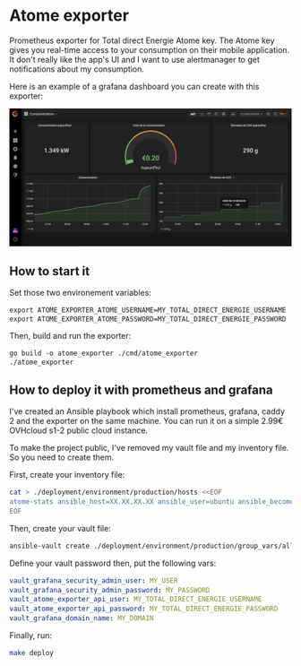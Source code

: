 # Atome exporter

Prometheus exporter for Total direct Energie Atome key. The Atome key gives you real-time access to your consumption on their mobile application. It don't really like the app's UI and I want to use alertmanager to get notifications about my consumption.

Here is an example of a grafana dashboard you can create with this exporter:

![Grafana example](.github/assets/grafana-example.png)

## How to start it

Set those two environement variables:
```
export ATOME_EXPORTER_ATOME_USERNAME=MY_TOTAL_DIRECT_ENERGIE_USERNAME
export ATOME_EXPORTER_ATOME_PASSWORD=MY_TOTAL_DIRECT_ENERGIE_PASSWORD
```

Then, build and run the exporter:
```
go build -o atome_exporter ./cmd/atome_exporter
./atome_exporter
```

## How to deploy it with prometheus and grafana 

I've created an Ansible playbook which install prometheus, grafana, caddy 2 and the exporter on the same machine.
You can run it on a simple 2.99€ OVHcloud s1-2 public cloud instance. 

To make the project public, I've removed my vault file and my inventory file. So you need to create them.

First, create your inventory file:

```bash
cat > ./deployment/environment/production/hosts <<EOF
atome-stats ansible_host=XX.XX.XX.XX ansible_user=ubuntu ansible_become=true
EOF
```

Then, create your vault file:

```bash
ansible-vault create ./deployment/environment/production/group_vars/all/vault2.yml --ask-vault-pass
```

Define your vault password then, put the following vars:

```yaml
vault_grafana_security_admin_user: MY_USER
vault_grafana_security_admin_password: MY_PASSWORD
vault_atome_exporter_api_user: MY_TOTAL_DIRECT_ENERGIE_USERNAME
vault_atome_exporter_api_password: MY_TOTAL_DIRECT_ENERGIE_PASSWORD
vault_grafana_domain_name: MY_DOMAIN
```

Finally, run:

```bash
make deploy
```